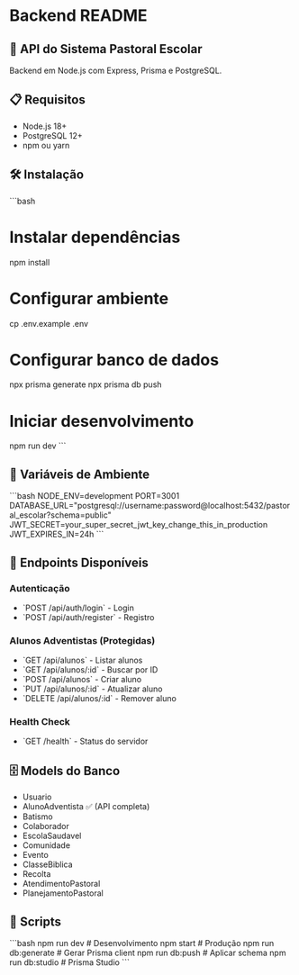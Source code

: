 # Backend README

## 🚀 API do Sistema Pastoral Escolar

Backend em Node.js com Express, Prisma e PostgreSQL.

## 📋 Requisitos

- Node.js 18+
- PostgreSQL 12+
- npm ou yarn

## 🛠️ Instalação

\`\`\`bash
# Instalar dependências
npm install

# Configurar ambiente
cp .env.example .env

# Configurar banco de dados
npx prisma generate
npx prisma db push

# Iniciar desenvolvimento
npm run dev
\`\`\`

## 🔐 Variáveis de Ambiente

\`\`\`bash
NODE_ENV=development
PORT=3001
DATABASE_URL="postgresql://username:password@localhost:5432/pastoral_escolar?schema=public"
JWT_SECRET=your_super_secret_jwt_key_change_this_in_production
JWT_EXPIRES_IN=24h
\`\`\`

## 📡 Endpoints Disponíveis

### Autenticação
- \`POST /api/auth/login\` - Login
- \`POST /api/auth/register\` - Registro

### Alunos Adventistas (Protegidas)
- \`GET /api/alunos\` - Listar alunos
- \`GET /api/alunos/:id\` - Buscar por ID
- \`POST /api/alunos\` - Criar aluno
- \`PUT /api/alunos/:id\` - Atualizar aluno
- \`DELETE /api/alunos/:id\` - Remover aluno

### Health Check
- \`GET /health\` - Status do servidor

## 🗄️ Models do Banco

- Usuario
- AlunoAdventista ✅ (API completa)
- Batismo
- Colaborador
- EscolaSaudavel
- Comunidade
- Evento
- ClasseBiblica
- Recolta
- AtendimentoPastoral
- PlanejamentoPastoral

## 🔧 Scripts

\`\`\`bash
npm run dev       # Desenvolvimento
npm start         # Produção
npm run db:generate # Gerar Prisma client
npm run db:push     # Aplicar schema
npm run db:studio   # Prisma Studio
\`\`\`
